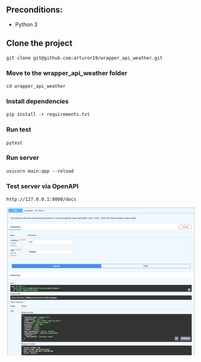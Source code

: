 ## Preconditions:

- Python 3

## Clone the project

```
git clone git@github.com:arturor19/wrapper_api_weather.git
```

### Move to the wrapper_api_weather folder

```
cd wrapper_api_weather
```

### Install dependencies

```
pip install -r requirements.txt
```

### Run test

```
pytest
```


### Run server

```
uvicorn main:app --reload
```

### Test server via OpenAPI

```
http://127.0.0.1:8000/docs
```

![Test via OpenAPI](https://github.com/arturor19/wrapper_api_weather/blob/main/images/test_via_openapi.JPG)


